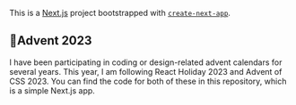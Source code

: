 This is a [Next.js](https://nextjs.org/) project bootstrapped with [`create-next-app`](https://github.com/vercel/next.js/tree/canary/packages/create-next-app).

## 🎄Advent 2023

I have been participating in coding or design-related advent calendars for several years. This year, I am following React Holiday 2023 and Advent of CSS 2023. You can find the code for both of these in this repository, which is a simple Next.js app.
